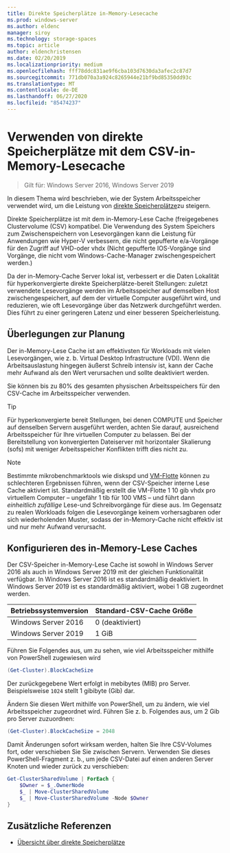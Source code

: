 ```yaml
---
title: Direkte Speicherplätze in-Memory-Lesecache
ms.prod: windows-server
ms.author: eldenc
manager: siroy
ms.technology: storage-spaces
ms.topic: article
author: eldenchristensen
ms.date: 02/20/2019
ms.localizationpriority: medium
ms.openlocfilehash: fff78ddc831ae9f6cba103d7630da3afec2c87d7
ms.sourcegitcommit: 771db070a3a924c8265944e21bf9bd85350dd93c
ms.translationtype: MT
ms.contentlocale: de-DE
ms.lasthandoff: 06/27/2020
ms.locfileid: "85474237"
---
```

# <a name="using-storage-spaces-direct-with-the-csv-in-memory-read-cache"></a>Verwenden von direkte Speicherplätze mit dem CSV-in-Memory-Lesecache
> Gilt für: Windows Server 2016, Windows Server 2019

In diesem Thema wird beschrieben, wie der System Arbeitsspeicher verwendet wird, um die Leistung von [direkte Speicherplätze](storage-spaces-direct-overview.md)zu steigern.

Direkte Speicherplätze ist mit dem in-Memory-Lese Cache (freigegebenes Clustervolume (CSV) kompatibel. Die Verwendung des System Speichers zum Zwischenspeichern von Lesevorgängen kann die Leistung für Anwendungen wie Hyper-V verbessern, die nicht gepufferte e/a-Vorgänge für den Zugriff auf VHD-oder vhdx (Nicht gepufferte IOS-Vorgänge sind Vorgänge, die nicht vom Windows-Cache-Manager zwischengespeichert werden.)

Da der in-Memory-Cache Server lokal ist, verbessert er die Daten Lokalität für hyperkonvergierte direkte Speicherplätze-bereit Stellungen: zuletzt verwendete Lesevorgänge werden im Arbeitsspeicher auf demselben Host zwischengespeichert, auf dem der virtuelle Computer ausgeführt wird, und reduzieren, wie oft Lesevorgänge über das Netzwerk durchgeführt werden. Dies führt zu einer geringeren Latenz und einer besseren Speicherleistung.

## <a name="planning-considerations"></a>Überlegungen zur Planung

Der in-Memory-Lese Cache ist am effektivsten für Workloads mit vielen Lesevorgängen, wie z. b. Virtual Desktop Infrastructure (VDI). Wenn die Arbeitsauslastung hingegen äußerst Schreib intensiv ist, kann der Cache mehr Aufwand als den Wert verursachen und sollte deaktiviert werden.

Sie können bis zu 80% des gesamten physischen Arbeitsspeichers für den CSV-Cache im Arbeitsspeicher verwenden.

  > [!TIP]
  > Für hyperkonvergierte bereit Stellungen, bei denen COMPUTE und Speicher auf denselben Servern ausgeführt werden, achten Sie darauf, ausreichend Arbeitsspeicher für Ihre virtuellen Computer zu belassen. Bei der Bereitstellung von konvergierten Dateiserver mit horizontaler Skalierung (sofs) mit weniger Arbeitsspeicher Konflikten trifft dies nicht zu.

  > [!NOTE]
  > Bestimmte mikrobenchmarktools wie diskspd und [VM-Flotte](https://github.com/Microsoft/diskspd/tree/master/Frameworks/VMFleet) können zu schlechteren Ergebnissen führen, wenn der CSV-Speicher interne Lese Cache aktiviert ist. Standardmäßig erstellt die VM-Flotte 1 10 gib vhdx pro virtuellem Computer – ungefähr 1 tib für 100 VMS – und führt dann *einheitlich zufällige* Lese-und Schreibvorgänge für diese aus. Im Gegensatz zu realen Workloads folgen die Lesevorgänge keinem vorhersagbaren oder sich wiederholenden Muster, sodass der in-Memory-Cache nicht effektiv ist und nur mehr Aufwand verursacht.

## <a name="configuring-the-in-memory-read-cache"></a>Konfigurieren des in-Memory-Lese Caches

Der CSV-Speicher in-Memory-Lese Cache ist sowohl in Windows Server 2016 als auch in Windows Server 2019 mit der gleichen Funktionalität verfügbar. In Windows Server 2016 ist es standardmäßig deaktiviert. In Windows Server 2019 ist es standardmäßig aktiviert, wobei 1 GB zugeordnet werden.

| Betriebssystemversion          | Standard-CSV-Cache Größe |
|---------------------|------------------------|
| Windows Server 2016 | 0 (deaktiviert)           |
| Windows Server 2019 | 1 GiB                   |

Führen Sie Folgendes aus, um zu sehen, wie viel Arbeitsspeicher mithilfe von PowerShell zugewiesen wird

```PowerShell
(Get-Cluster).BlockCacheSize
```

Der zurückgegebene Wert erfolgt in mebibytes (MIB) pro Server. Beispielsweise `1024` stellt 1 gibibyte (Gib) dar.

Ändern Sie diesen Wert mithilfe von PowerShell, um zu ändern, wie viel Arbeitsspeicher zugeordnet wird. Führen Sie z. b. Folgendes aus, um 2 Gib pro Server zuzuordnen:

```PowerShell
(Get-Cluster).BlockCacheSize = 2048
```

Damit Änderungen sofort wirksam werden, halten Sie Ihre CSV-Volumes fort, oder verschieben Sie Sie zwischen Servern. Verwenden Sie dieses PowerShell-Fragment z. b., um jede CSV-Datei auf einen anderen Server Knoten und wieder zurück zu verschieben:

```PowerShell
Get-ClusterSharedVolume | ForEach {
    $Owner = $_.OwnerNode
    $_ | Move-ClusterSharedVolume
    $_ | Move-ClusterSharedVolume -Node $Owner
}
```

## <a name="additional-references"></a>Zusätzliche Referenzen

- [Übersicht über direkte Speicherplätze](storage-spaces-direct-overview.md)

